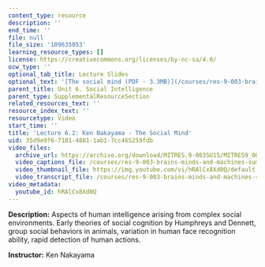 ```yaml
---
content_type: resource
description: ''
end_time: ''
file: null
file_size: '109635053'
learning_resource_types: []
license: https://creativecommons.org/licenses/by-nc-sa/4.0/
ocw_type: ''
optional_tab_title: Lecture Slides
optional_text: '[The social mind (PDF - 3.3MB)](/courses/res-9-003-brains-minds-and-machines-summer-course-summer-2015/resources/mitres_9_003sum15_lec6-2)'
parent_title: Unit 6. Social Intelligence
parent_type: SupplementalResourceSection
related_resources_text: ''
resource_index_text: ''
resourcetype: Video
start_time: ''
title: 'Lecture 6.2: Ken Nakayama - The Social Mind'
uid: 35d9e9f6-7181-4881-1ab1-7cc465259fdb
video_files:
  archive_url: https://archive.org/download/MITRES.9-003SU15/MITRES9_003SU15_Lecture_6-2_300k.mp4
  video_captions_file: /courses/res-9-003-brains-minds-and-machines-summer-course-summer-2015/ceb3223795d5545f93bd69a6bc57dd53_hRAlCx8Xd0Q.vtt
  video_thumbnail_file: https://img.youtube.com/vi/hRAlCx8Xd0Q/default.jpg
  video_transcript_file: /courses/res-9-003-brains-minds-and-machines-summer-course-summer-2015/5f30d168bd1faef4e3ed0fd1b767d885_hRAlCx8Xd0Q.pdf
video_metadata:
  youtube_id: hRAlCx8Xd0Q
---
```


**Description:** Aspects of human intelligence arising from complex social environments. Early theories of social cognition by Humphreys and Dennett, group social behaviors in animals, variation in human face recognition ability, rapid detection of human actions.

**Instructor:** Ken Nakayama

